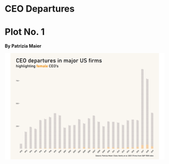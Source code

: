 CEO Departures
================

# Plot No. 1 

**By Patrizia Maier**

![](README_files/figure-gfm/ceo_gender_2021.png)

